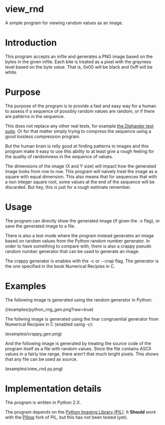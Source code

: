 view_rnd
========
A simple program for viewing random values as an image.

# Introduction #
This program accepts an infile and generates a PNG image based on the
bytes in the given infile. Each bite is treated as a pixel with the
grayness level based on the byte value. That is, 0x00 will be black and
0xff will be white.


# Purpose #
The purpose of the program is to provide a fast and easy way for a human
to assess if a sequence of possibly random values are random, or if
there are patterns in the sequence.

This does not replace any other real tests, for example [the Dieharder
test suite](http://www.phy.duke.edu/~rgb/General/dieharder.php). Or for
that matter simply trying to compress the sequence using a good lossless
compression program.

But the human brain is relly good at finding patterns in images and this
program make it easy to use this ability to at least give a rough
feeling for the quality of randomness in the sequence of values.

The dimensions of the image (X and Y size) will impact how
the generated image looks from row to row. This program will naively
treat the image as a square with equal dimension. This also means that
for sequences that with a non integer square root, some values at the
end of the sequence will be discarded. But hey, this is just for a rough
estimate remember.


# Usage #
The program can directly show the generated image (if given the -s
flag), or save the generated image to a file.

There is also a test mode where the program instead generates an image
based on random values from the Python random number generator. In order
to have something to compare with, there is also a crappy pseudo random
number generator that can be used to generate an image.

The crappy generator is enables with the -c or --crap flag. The
generator is the one specified in the book Numerical Recipies in C.


# Examples #
The following image is generated using the random generator in Python:

(/examples/python_rng_gen.png?raw=true)


The follwing image is generated using the linar congruential generator
from Numerical Recipies in C (enabled using -c):

(examples/crappy_gen.png)


And the following image is generated by treating the source code of the
program itself as a file with random values. Since the file contains
ASCII values in a fairly low range, there aren't that much bright
pixels. This shows that any file can be used as source.

(examples/view_rnd.py.png)



# Implementation details #
The program is written in Python 2.X.

The program depends on the [Python Imaging Library
(PIL)](http://www.pythonware.com/products/pil/). It **Should** work with
the [Pillow](https://github.com/python-pillow/Pillow) fork of PIL, but
this has not been tested (yet).

